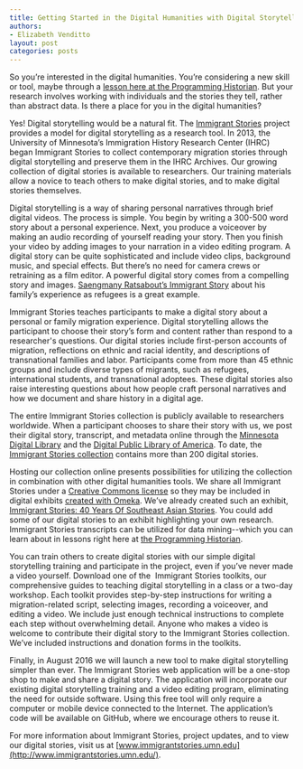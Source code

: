 ```yaml
---
title: Getting Started in the Digital Humanities with Digital Storytelling and the Immigrant Stories Project
authors:
- Elizabeth Venditto
layout: post
categories: posts
---
```


So you’re interested in the digital humanities. You’re considering a new skill or tool, maybe through a [lesson here at the Programming Historian](http://programminghistorian.org/lessons/). But your research involves working with individuals and the stories they tell, rather than abstract data. Is there a place for you in the digital humanities? 

Yes! Digital storytelling would be a natural fit. The [Immigrant Stories](http://cla.umn.edu/ihrc/research/immigrant-stories) project provides a model for digital storytelling as a research tool. In 2013, the University of Minnesota’s Immigration History Research Center (IHRC) began Immigrant Stories to collect contemporary migration stories through digital storytelling and preserve them in the IHRC Archives. Our growing collection of digital stories is available to researchers. Our training materials allow a novice to teach others to make digital stories, and to make digital stories themselves.

Digital storytelling is a way of sharing personal narratives through brief digital videos. The process is simple. You begin by writing a 300-500 word story about a personal experience. Next, you produce a voiceover by making an audio recording of yourself reading your story. Then you finish your video by adding images to your narration in a video editing program. A digital story can be quite sophisticated and include video clips, background music, and special effects. But there’s no need for camera crews or retraining as a film editor. A powerful digital story comes from a compelling story and images. [Saengmany Ratsabout’s Immigrant Story](http://immigrants.mndigital.org/exhibits/show/immigrantstories-exhibit/item/508) about his family’s experience as refugees is a great example.

Immigrant Stories teaches participants to make a digital story about a personal or family migration experience. Digital storytelling allows the participant to choose their story’s form and content rather than respond to a researcher's questions. Our digital stories include first-person accounts of migration, reflections on ethnic and racial identity, and descriptions of transnational families and labor. Participants come from more than 45 ethnic groups and include diverse types of migrants, such as refugees, international students, and transnational adoptees. These digital stories also raise interesting questions about how people craft personal narratives and how we document and share history in a digital age.

The entire Immigrant Stories collection is publicly available to researchers worldwide. When a participant chooses to share their story with us, we post their digital story, transcript, and metadata online through the [Minnesota Digital Library](http://immigrants.mndigital.org/exhibits/show/immigrantstories-exhibit) and the [Digital Public Library of America](https://dp.la/). To date, the [Immigrant Stories collection](http://immigrants.mndigital.org/exhibits/show/immigrantstories-exhibit/page01) contains more than 200 digital stories. 

Hosting our collection online presents possibilities for utilizing the collection in combination with other digital humanities tools. We share all Immigrant Stories under a [Creative Commons license](https://creativecommons.org/licenses/by-nc/4.0/) so they may be included in digital exhibits [created with Omeka](http://programminghistorian.org/lessons/). We’ve already created such an exhibit, [Immigrant Stories: 40 Years Of Southeast Asian Stories](http://immigrants.mndigital.org/exhibits/show/immigrantstories1975). You could add some of our digital stories to an exhibit highlighting your own research. Immigrant Stories transcripts can be utilized for data mining--which you can learn about in lessons right here at [the Programming Historian](http://programminghistorian.org/lessons/).

You can train others to create digital stories with our simple digital storytelling training and participate in the project, even if you’ve never made a video yourself. Download one of the  Immigrant Stories toolkits, our comprehensive guides to teaching digital storytelling in a class or a two-day workshop. Each toolkit provides step-by-step instructions for writing a migration-related script, selecting images, recording a voiceover, and editing a video. We include just enough technical instructions to complete each step without overwhelming detail. Anyone who makes a video is welcome to contribute their digital story to the Immigrant Stories collection. We’ve included instructions and donation forms in the toolkits.  

Finally, in August 2016 we will launch a new tool to make digital storytelling simpler than ever. The Immigrant Stories web application will be a one-stop shop to make and share a digital story. The application will incorporate our existing digital storytelling training and a video editing program, eliminating the need for outside software. Using this free tool will only require a computer or mobile device connected to the Internet. The application’s code will be available on GitHub, where we encourage others to reuse it.

For more information about Immigrant Stories, project updates, and to view our digital stories, visit us at [www.immigrantstories.umn.edu](http://www.immigrantstories.umn.edu/).

